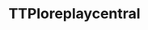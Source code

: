 ---
title: TTPloreplaycentral
crosslinks:
- twitchplayspokemon
- TPPKappa
- pokemon
- gametales
- StarWars
- gifs
---